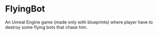 # FlyingBot
 
An Unreal Engine game (made only with blueprints) where player have to destroy some flying bots that chase him.
